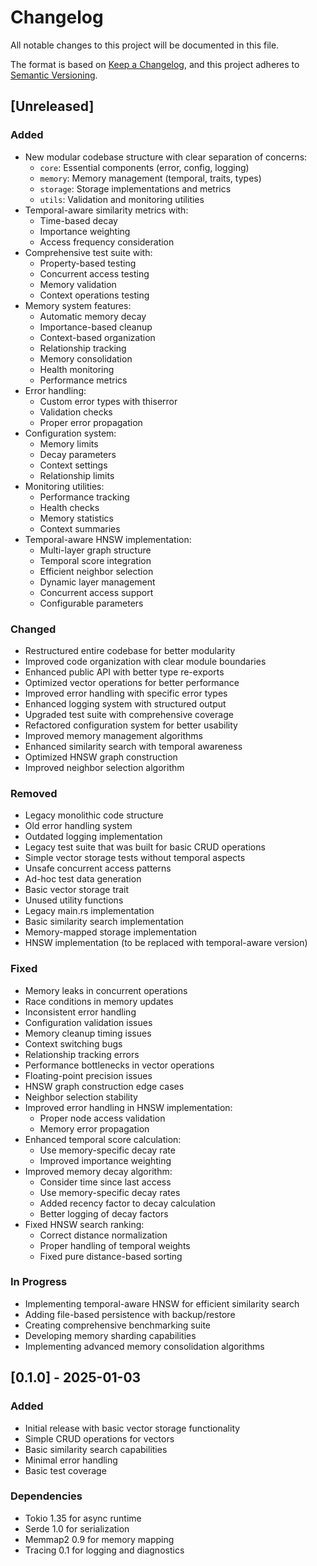 # Changelog
All notable changes to this project will be documented in this file.

The format is based on [Keep a Changelog](https://keepachangelog.com/en/1.0.0/),
and this project adheres to [Semantic Versioning](https://semver.org/spec/v2.0.0.html).

## [Unreleased]
### Added
- New modular codebase structure with clear separation of concerns:
  - `core`: Essential components (error, config, logging)
  - `memory`: Memory management (temporal, traits, types)
  - `storage`: Storage implementations and metrics
  - `utils`: Validation and monitoring utilities
- Temporal-aware similarity metrics with:
  - Time-based decay
  - Importance weighting
  - Access frequency consideration
- Comprehensive test suite with:
  - Property-based testing
  - Concurrent access testing
  - Memory validation
  - Context operations testing
- Memory system features:
  - Automatic memory decay
  - Importance-based cleanup
  - Context-based organization
  - Relationship tracking
  - Memory consolidation
  - Health monitoring
  - Performance metrics
- Error handling:
  - Custom error types with thiserror
  - Validation checks
  - Proper error propagation
- Configuration system:
  - Memory limits
  - Decay parameters
  - Context settings
  - Relationship limits
- Monitoring utilities:
  - Performance tracking
  - Health checks
  - Memory statistics
  - Context summaries
- Temporal-aware HNSW implementation:
  - Multi-layer graph structure
  - Temporal score integration
  - Efficient neighbor selection
  - Dynamic layer management
  - Concurrent access support
  - Configurable parameters

### Changed
- Restructured entire codebase for better modularity
- Improved code organization with clear module boundaries
- Enhanced public API with better type re-exports
- Optimized vector operations for better performance
- Improved error handling with specific error types
- Enhanced logging system with structured output
- Upgraded test suite with comprehensive coverage
- Refactored configuration system for better usability
- Improved memory management algorithms
- Enhanced similarity search with temporal awareness
- Optimized HNSW graph construction
- Improved neighbor selection algorithm

### Removed
- Legacy monolithic code structure
- Old error handling system
- Outdated logging implementation
- Legacy test suite that was built for basic CRUD operations
- Simple vector storage tests without temporal aspects
- Unsafe concurrent access patterns
- Ad-hoc test data generation
- Basic vector storage trait
- Unused utility functions
- Legacy main.rs implementation
- Basic similarity search implementation
- Memory-mapped storage implementation
- HNSW implementation (to be replaced with temporal-aware version)

### Fixed
- Memory leaks in concurrent operations
- Race conditions in memory updates
- Inconsistent error handling
- Configuration validation issues
- Memory cleanup timing issues
- Context switching bugs
- Relationship tracking errors
- Performance bottlenecks in vector operations
- Floating-point precision issues
- HNSW graph construction edge cases
- Neighbor selection stability
- Improved error handling in HNSW implementation:
  - Proper node access validation
  - Memory error propagation
- Enhanced temporal score calculation:
  - Use memory-specific decay rate
  - Improved importance weighting
- Improved memory decay algorithm:
  - Consider time since last access
  - Use memory-specific decay rates
  - Added recency factor to decay calculation
  - Better logging of decay factors
- Fixed HNSW search ranking:
  - Correct distance normalization
  - Proper handling of temporal weights
  - Fixed pure distance-based sorting

### In Progress
- Implementing temporal-aware HNSW for efficient similarity search
- Adding file-based persistence with backup/restore
- Creating comprehensive benchmarking suite
- Developing memory sharding capabilities
- Implementing advanced memory consolidation algorithms

## [0.1.0] - 2025-01-03
### Added
- Initial release with basic vector storage functionality
- Simple CRUD operations for vectors
- Basic similarity search capabilities
- Minimal error handling
- Basic test coverage

### Dependencies
- Tokio 1.35 for async runtime
- Serde 1.0 for serialization
- Memmap2 0.9 for memory mapping
- Tracing 0.1 for logging and diagnostics
